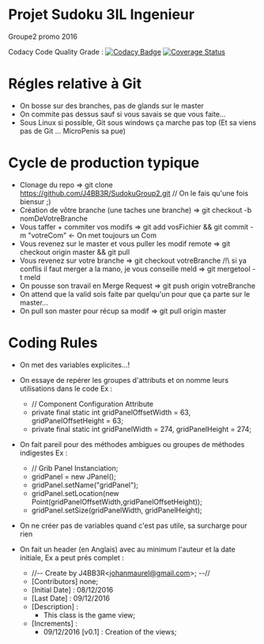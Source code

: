 # Projet Sudoku 3IL Ingenieur
Groupe2 promo 2016

Codacy Code Quality Grade  :  [![Codacy Badge](https://api.codacy.com/project/badge/Grade/9815384c2be34895b5556012c3bcce66)](https://www.codacy.com/app/J4BB3R/SudokuGroup2?utm_source=github.com&amp;utm_medium=referral&amp;utm_content=J4BB3R/SudokuGroup2&amp;utm_campaign=Badge_Grade)
[![Coverage Status](https://coveralls.io/repos/github/J4BB3R/SudokuGroup2/badge.svg?branch=master)](https://coveralls.io/github/J4BB3R/SudokuGroup2?branch=master)

# Régles relative à Git
  - On bosse sur des branches, pas de glands sur le master
  - On commite pas dessus sauf si vous savais se que vous faite...
  - Sous Linux si possible, Git sous windows ça marche pas top (Et sa viens pas de Git ... MicroPenis sa pue)

# Cycle de production typique

  - Clonage du repo => git clone https://github.com/J4BB3R/SudokuGroup2.git // On le fais qu'une fois biensur ;)
  - Création de vôtre branche (une taches une branche) => git checkout -b nomDeVotreBranche
  - Vous taffer + commiter vos modifs => git add vosFichier && git commit -m "votreCom" <- On met toujours un Com
  - Vous revenez sur le master et vous puller les modif remote => git checkout origin master && git pull
  - Vous revenez sur votre branche => git checkout votreBranche
    /!\ si ya conflis il faut merger a la mano, je vous conseille meld => git mergetool -t meld
  - On pousse son travail en Merge Request => git push origin votreBranche
  - On attend que la valid sois faite par quelqu'un pour que ça parte sur le master...
  - On pull son master pour récup sa modif => git pull origin master

# Coding Rules

  - On met des variables explicites...!

  - On essaye de repérer les groupes d'attributs et on nomme leurs utilisations dans le code Ex :

      - // Component Configuration Attribute
      - private final static int gridPanelOffsetWidth = 63, gridPanelOffsetHeight = 63;
      - private final static int gridPanelWidth = 274, gridPanelHeight = 274;

  - On fait pareil pour des méthodes ambigues ou groupes de méthodes indigestes Ex :

      - // Grib Panel Instanciation;
      - gridPanel = new JPanel();
      - gridPanel.setName("gridPanel");
      - gridPanel.setLocation(new Point(gridPanelOffsetWidth,gridPanelOffsetHeight));
      - gridPanel.setSize(gridPanelWidth, gridPanelHeight);

  - On ne créer pas de variables quand c'est pas utile, sa surcharge pour rien

  - On fait un header (en Anglais) avec au minimum l'auteur et la date initiale, Ex a peut prés complet :


      - //-- Create by J4BB3R<<johanmaurel@gmail.com>>; --//
      - [Contributors] none;
      - [Initial Date] : 08/12/2016
      - [Last Date] : 09/12/2016
      - [Description] :
           - This class is the game view;
      - [Increments] :
           - 09/12/2016 [v0.1] : Creation of the views;
